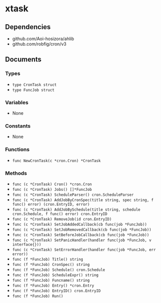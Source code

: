 # xtask

## Dependencies

+ github.com/Aoi-hosizora/ahlib
+ github.com/robfig/cron/v3

## Documents

### Types

+ `type CronTask struct`
+ `type FuncJob struct`

### Variables

+ None

### Constants

+ None

### Functions

+ `func NewCronTask(c *cron.Cron) *CronTask`

### Methods

+ `func (c *CronTask) Cron() *cron.Cron`
+ `func (c *CronTask) Jobs() []*FuncJob`
+ `func (c *CronTask) ScheduleParser() cron.ScheduleParser`
+ `func (c *CronTask) AddJobByCronSpec(title string, spec string, f func() error) (cron.EntryID, error)`
+ `func (c *CronTask) AddJobBySchedule(title string, schedule cron.Schedule, f func() error) cron.EntryID`
+ `func (c *CronTask) RemoveJob(id cron.EntryID)`
+ `func (c *CronTask) SetJobAddedCallback(cb func(job *FuncJob))`
+ `func (c *CronTask) SetJobRemovedCallback(cb func(job *FuncJob))`
+ `func (c *CronTask) SetBeforeJobCallback(cb func(job *FuncJob))`
+ `func (c *CronTask) SetPanicHandler(handler func(job *FuncJob, v interface{}))`
+ `func (c *CronTask) SetErrorHandler(handler func(job *FuncJob, err error))`
+ `func (f *FuncJob) Title() string`
+ `func (f *FuncJob) CronSpec() string`
+ `func (f *FuncJob) Schedule() cron.Schedule`
+ `func (f *FuncJob) ScheduleExpr() string`
+ `func (f *FuncJob) Funcname() string`
+ `func (f *FuncJob) Entry() *cron.Entry`
+ `func (f *FuncJob) EntryID() cron.EntryID`
+ `func (f *FuncJob) Run()`
